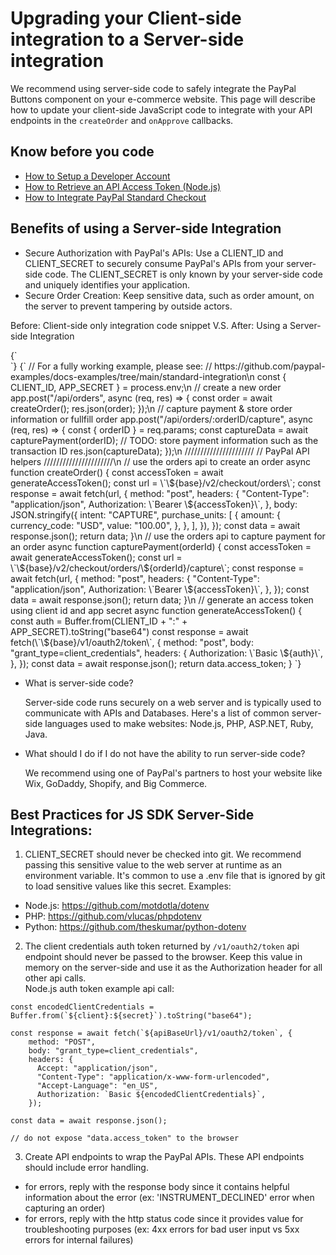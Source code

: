 # Upgrading your Client-side integration to a Server-side integration

We recommend using server-side code to safely integrate the PayPal Buttons component on your e-commerce website. This page will describe how to update your client-side JavaScript code to integrate with your API endpoints in the `createOrder` and `onApprove` callbacks.

## Know before you code
* [How to Setup a Developer Account](https://www.youtube.com/watch?v=O_9G722SpXQ&t=72s)
* [How to Retrieve an API Access Token (Node.js)](https://www.youtube.com/watch?v=HOkkbGSxmp4&t=113s)
* [How to Integrate PayPal Standard Checkout](https://www.youtube.com/watch?v=MBfJEUGNNs0)

## Benefits of using a Server-side Integration

* Secure Authorization with PayPal's APIs: Use a CLIENT_ID and CLIENT_SECRET to securely consume PayPal's APIs from your server-side code. The CLIENT_SECRET is only known by your server-side code and uniquely identifies your application.
* Secure Order Creation: Keep sensitive data, such as order amount, on the server to prevent tampering by outside actors.

Before: Client-side only integration code snippet V.S. After: Using a Server-side Integration

<Tabs>
  <Tab label="Full-stack example (HTML)">
  <CodeBlock className="language-html">{`
<!DOCTYPE html>
<html lang="en">
  <head>
    <meta name="viewport" content="width=device-width, initial-scale=1">
    </head>
  <body>
    <script src="https://www.paypal.com/sdk/js?client-id=YOUR_CLIENT_ID&currency=USD"></script>
    <div id="paypal-button-container"></div>
    <script>
      window.paypal
        .Buttons({
          // Set up the order
          createOrder: function (data, actions) {
-           return actions.order.create({
-              purchase_units: [
-                {
-                   amount: {
-                      value: "88.44",
-                    },
-                 }],
-                });
+             return (
+               fetch("/your-server/api/create-paypal-order", {
+                 method: "POST",
+                 // use the "body" param to optionally pass additional order information
+                 // like product skus and quantities
+                 body: JSON.stringify({
+                 // for no itemization of goods, send empty cart(cart:[])
+                 // for itemization of goods, send an array of cart 
+                   cart: [
+                     {
+                        sku: "YOUR_PRODUCT_STOCK_KEEPING_UNIT",
+                        quantity: "YOUR_PRODUCT_QUANTITY",
+                      }],
+                   }),
+                 })
+                 .then((response) => response.json())
+                 // return the PayPal Order ID
+                 .then((order) => order.id)
+               );
            },
            // Finalize the transaction
            onApprove: function (data, actions) {
-             return actions.order
-               .capture()
-               .then(function (orderData) {
-                  // Successful capture!
-                })
-                .catch(function (err) {
-                   // Failed capture
-                });
+                return fetch("/my-server/patch-paypal-order", {
+                  method: "POST",
+                })
+                .then((response) => response.json())
+                .then(function (orderData) {
+                   // Successful capture!
+                })
+                .catch(function (err) {
+                   // Failed capture
+                });
            },
            onError: function (err) {
              // For example, redirect to a specific error page
              window.location.href = "/your-error-page-here";
            }
        })
        .render("#paypal-button-container");
    </script>
  </body>
</html>
`}</CodeBlock>
</Tab>
<Tab label="Full-stack example (node.js)">
  <CodeBlock className="language-javascript">{`
// For a fully working example, please see:
// https://github.com/paypal-examples/docs-examples/tree/main/standard-integration\n
const { CLIENT_ID, APP_SECRET } = process.env;\n
// create a new order
app.post("/api/orders", async (req, res) => {
  const order = await createOrder();
  res.json(order);
});\n
// capture payment & store order information or fullfill order
app.post("/api/orders/:orderID/capture", async (req, res) => {
  const { orderID } = req.params;
  const captureData = await capturePayment(orderID);
  // TODO: store payment information such as the transaction ID
  res.json(captureData);
});\n
//////////////////////
// PayPal API helpers
//////////////////////\n
// use the orders api to create an order
async function createOrder() {
  const accessToken = await generateAccessToken();
  const url = \`\${base}/v2/checkout/orders\`;
  const response = await fetch(url, {
    method: "post",
    headers: {
      "Content-Type": "application/json",
      Authorization: \`Bearer \${accessToken}\`,
    },
    body: JSON.stringify({
      intent: "CAPTURE",
      purchase_units: [
        {
          amount: {
            currency_code: "USD",
            value: "100.00",
          },
        },
      ],
    }),
  });
  const data = await response.json();
  return data;
}\n
// use the orders api to capture payment for an order
async function capturePayment(orderId) {
  const accessToken = await generateAccessToken();
  const url = \`\${base}/v2/checkout/orders/\${orderId}/capture\`;
  const response = await fetch(url, {
    method: "post",
    headers: {
      "Content-Type": "application/json",
      Authorization: \`Bearer \${accessToken}\`,
    },
  });
  const data = await response.json();
  return data;
}\n
// generate an access token using client id and app secret
async function generateAccessToken() {
  const auth = Buffer.from(CLIENT_ID + ":" + APP_SECRET).toString("base64")
  const response = await fetch(\`\${base}/v1/oauth2/token\`, {
    method: "post",
    body: "grant_type=client_credentials",
    headers: {
      Authorization: \`Basic \${auth}\`,
    },
  });
  const data = await response.json();
  return data.access_token;
}
`}</CodeBlock>
</Tab>
</Tabs>

- What is server-side code?

  Server-side code runs securely on a web server and is typically used to communicate with APIs and Databases. Here's a list of common server-side languages used to make websites: Node.js, PHP, ASP.NET, Ruby, Java.

- What should I do if I do not have the ability to run server-side code?

  We recommend using one of PayPal's partners to host your website like Wix, GoDaddy, Shopify, and Big Commerce.

## Best Practices for JS SDK Server-Side Integrations:

1. CLIENT_SECRET should never be checked into git. We recommend passing this sensitive value to the web server at runtime as an environment variable. It's common to use a .env file that is ignored by git to load sensitive values like this secret.
Examples:
  - Node.js: https://github.com/motdotla/dotenv
  - PHP: https://github.com/vlucas/phpdotenv
  - Python: https://github.com/theskumar/python-dotenv
2. The client credentials auth token returned by `/v1/oauth2/token` api endpoint should never be passed to the browser. Keep this value in memory on the server-side and use it as the Authorization header for all other api calls.  
Node.js auth token example api call:
```
const encodedClientCredentials = Buffer.from(`${client}:${secret}`).toString("base64");

const response = await fetch(`${apiBaseUrl}/v1/oauth2/token`, {
    method: "POST",
    body: "grant_type=client_credentials",
    headers: {
      Accept: "application/json",
      "Content-Type": "application/x-www-form-urlencoded",
      "Accept-Language": "en_US",
      Authorization: `Basic ${encodedClientCredentials}`,
    });
    
const data = await response.json();

// do not expose "data.access_token" to the browser
```

3. Create API endpoints to wrap the PayPal APIs. These API endpoints should include error handling.
  * for errors, reply with the response body since it contains helpful information about the error (ex: 'INSTRUMENT_DECLINED' error when capturing an order)
  * for errors, reply with the http status code since it provides value for troubleshooting purposes (ex: 4xx errors for bad user input vs 5xx errors for internal failures)
